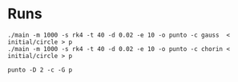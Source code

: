# Runs

    ./main -m 1000 -s rk4 -t 40 -d 0.02 -e 10 -o punto -c gauss  < initial/circle > p
    ./main -m 1000 -s rk4 -t 40 -d 0.02 -e 10 -o punto -c chorin < initial/circle > p
    
    punto -D 2 -c -G p
